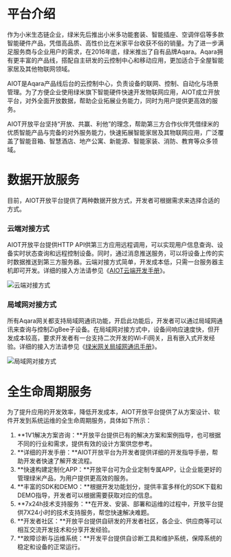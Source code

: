 # 平台介绍

作为小米生态链企业，绿米先后推出小米多功能套装、智能插座、空调伴侣等多款智能硬件产品，凭借高品质、高性价比在米家平台收获不俗的销量。为了进一步满足服务商与企业用户的需求，在2016年底，绿米推出了自有品牌Aqara。Aqara拥有更丰富的产品线，搭配自主研发的云控制中心和移动应用，更加适合于全屋智能家居及其他物联网领域。

AIOT是Aqara产品线后台的云控制中心，负责设备的联网、控制、自动化与场景管理。为了方便企业使用绿米旗下智能硬件快速开发物联网应用，AIOT成立开放平台，对外全面开放数据，帮助企业拓展业务能力，同时为用户提供更高效的服务。

AIOT开放平台坚持“开放、共赢、利他”的理念，帮助第三方合作伙伴凭借绿米的优质智能产品与完备的对外服务能力，快速拓展智能家居及其物联网应用，广泛覆盖了智能音箱、智慧酒店、地产公寓、新能源、智能家装、消防、教育等众多领域。

# 数据开放服务

目前，AIOT开放平台提供了两种数据开放方式，开发者可根据需求来选择合适的方式。

### 云端对接方式

AIOT开放平台提供HTTP API供第三方应用远程调用，可以实现用户信息查询、设备实时状态查询和远程控制设备。同时，通过消息推送服务，可以将设备上传的实时数据推送到第三方服务器。云端对接方式简单，开发成本低，只需一台服务器主机即可开发。详细的接入方法请参见《[AIOT云端开发手册](http://help.opencloud.aqara.cn:4001/)》。

![云端对接方式](http://cdn.cnbj2.fds.api.mi-img.com/cdn/aiot/doc-images/zh/doc-index/cloud-access.png)

### 局域网对接方式

所有Aqara网关都支持局域网通讯功能，开启此功能后，开发者可以通过局域网通讯来查询与控制ZigBee子设备。在局域网对接方式中，设备间响应速度快，但开发成本较高，要求开发者有一台支持二次开发的Wi-Fi网关，且有嵌入式开发经验。详细的接入方法请参见《[绿米网关局域网通讯手册](http://help.opencloud.aqara.cn:4002/)》。

![局域网对接方式](http://cdn.cnbj2.fds.api.mi-img.com/cdn/aiot/doc-images/zh/doc-index/local-network-access.png)

# 全生命周期服务

为了提升应用的开发效率，降低开发成本，AIOT开放平台提供了从方案设计、软件开发到系统运维的全生命周期服务，具体如下所示：

1. **1V1解决方案咨询：**开放平台提供已有的解决方案和案例指导，也可根据不同的行业和需求，提供有效的设计方案供您参考。
2. **详细的开发手册：**AIOT开放平台为开发者提供详细的开发指导手册，帮助开发者快速了解开发流程。
3. **快速构建定制化APP：**开放平台可为企业定制专属APP，让企业能更好的管理绿米产品，为用户提供更高效的服务。
4. **丰富的SDK和DEMO：**根据开发功能划分，提供丰富多样化的SDK下载和DEMO指导，开发者可以根据需要获取对应的信息。
5. **7x24h技术支持服务：**在开发、安装、部署和运维的过程中，开放平台提供7X24小时的技术支持服务，帮您快速解决难题。
6. **开发者社区：**开放平台提供自研发的开发者社区，各企业、供应商等可以相互交流开发技术和分享开发经验。
7. **故障诊断与运维系统：**开发平台提供自诊断工具和维护系统，保障系统的稳定和设备的正常运行。
